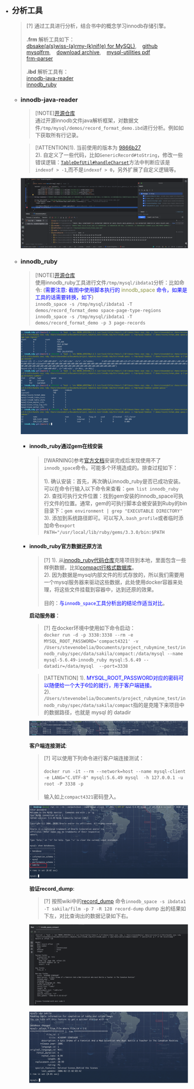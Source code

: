 * ## 分析工具

    > [?] 通过工具进行分析，结合书中的概念学习innodb存储引擎。
    <br><br> **.frm** 解析工具如下：
    <br>[dbsake(a(s)wiss-(a)rmy-(k)nif(e) for MySQL)](https://dbsake.readthedocs.io/en/latest/readme.html),&nbsp;&nbsp;&nbsp; [github](https://github.com/abg/dbsake)
    <br> [mysqlfrm](https://github.com/mysql/mysql-utilities/blob/master/scripts/mysqlfrm.py), &nbsp;&nbsp;&nbsp;[download archive](https://downloads.mysql.com/archives/utilities/),&nbsp;&nbsp;&nbsp; [mysql-utilities pdf](https://downloads.mysql.com/docs/mysql-utilities-1.5-en.pdf)
    <br> [frm-parser](https://github.com/fpspammers/frm-parser)
    <br><br>**.ibd** 解析工具有：
    <br>[innodb-java-reader](https://github.com/alibaba/innodb-java-reader)
    <br>[innodb_ruby](https://github.com/jeremycole/innodb_ruby)

    - ### innodb-java-reader

        > [!NOTE][开源仓库](https://github.com/alibaba/innodb-java-reader)
        <br>通过开源innodb文件java解析框架，对数据文件`/tmp/mysql/demos/record_format_demo.ibd`进行分析。例如如下获取所有行记录。

        > [!ATTENTION]1). 当前使用的版本为 [9866b27](https://github.com/alibaba/innodb-java-reader/tree/9866b27eefdc61ed6f3282a68ce1948d462d6751)
        <br>2). 自定义了一些代码，比如`GenericRecord#toString`，修改一些错误逻辑：[`TableDefUtil#handleCharset`](https://github.com/alibaba/innodb-java-reader/blob/9866b27eefdc61ed6f3282a68ce1948d462d6751/innodb-java-reader/src/main/java/com/alibaba/innodb/java/reader/schema/TableDefUtil.java#L69)方法中判断应该是`indexof > -1`,而不是`indexof > 0`，另外扩展了自定义逻辑等。

        ![](/.images/doc/framework/mysql/book/readme-innodb-java-reader-01.png ':size=60%')
    
    - ### innodb_ruby

        > [!NOTE][开源仓库](https://github.com/jeremycole/innodb_ruby)
        <br>使用innodb_ruby工具进行文件`/tmp/mysql/ibdata1`分析：比如命令: (<span style='color: blue'>需要注意: 截图中使用脚本执行的 <span style='color: #89903f'>innodb_space</span> 命令，如果是工具的话需要转换，如下</span>)
        <br>`innodb_space -s /tmp/mysql/ibdata1 -T demos/record_format_demo space-page-type-regions`
        <br>`innodb_space -s /tmp/mysql/ibdata1 -T demos/record_format_demo -p 3 page-records`

        ![](/.images/doc/framework/mysql/book/readme-book-02.png ':size=60%')

        * #### innodb_ruby通过gem在线安装

            > [!WARNING]参考[官方文档](https://github.com/jeremycole/innodb_ruby/wiki#installing-using-rubygems)安装完成后发现使用不了`innodb_space`命令。可能多个环境造成的。排查过程如下：
            <br><br>1). 确认安装：首先，再次确认innodb_ruby是否已成功安装。可以在命令行输入以下命令来查看：`gem list innodb_ruby`
            <br>2). 查找可执行文件位置：找到gem安装的innodb_space可执行文件的位置。通常，gem的可执行脚本会被安装到Ruby的bin目录下：`gem environment | grep "EXECUTABLE DIRECTORY"`
            <br>3). 添加到系统路径即可。可以写入`.bash_profile`或者临时添加命令`export PATH="/usr/local/lib/ruby/gems/3.3.0/bin:$PATH`

        * #### innodb_ruby官方数据还原方法

            > [?] 1). 从[innodb_ruby代码仓库](https://github.com/jeremycole/innodb_ruby.git)克隆项目到本地，里面包含一些样例数据，比如[compact行格式数据库](https://github.com/jeremycole/innodb_ruby/tree/master/spec/data/sakila/compact)。
            <br>2). 因为数据是mysql内部文件的形式存放的，所以我们需要用一个mysql服务器来驱动这些数据，此处使用docker容器来处理，将这些文件挂载到容器中，达到还原的效果。
            <br><br>目的：<span style="color: blue">与`innodb_space`工具分析出的结论作适当对比</span>。

            **启动服务器**：

            > [?] 在docker环境中使用如下命令启动：
            <br>`docker run -d -p 3338:3338 --rm -e MYSQL_ROOT_PASSWORD='compact4321' -v /Users/stevenobelia/Documents/project_rubymine_test/innodb_ruby/spec/data/sakila/compact:/data/mysql --name mysql-5.6.49-innodb_ruby mysql:5.6.49 --datadir=/data/mysql  --port=3338`

            > [!ATTENTION] 1). <span style="color: blue">MYSQL_ROOT_PASSWORD对应的密码可以随便给一个大于6位的就行，用于客户端链接。</span>
            <br>2). `/Users/stevenobelia/Documents/project_rubymine_test/innodb_ruby/spec/data/sakila/compact`指的是克隆下来项目中的数据路径，也就是 mysql 的 datadir

            ![](/.images/doc/framework/mysql/book/readme-innodb-ruby-01.png ':size=100%')

            **客户端连接测试**:

            <!-- panels:start -->
            <!-- div:left-panel-70 -->
            > [?] 可以使用下列命令进行客户端连接测试：
            <br><br>`docker run -it --rm --network=host --name mysql-client -e LANG="C.UTF-8" mysql:5.6.49 mysql  -h 127.0.0.1 -u root -P 3338 -p`
            <br><br>输入如上`compact4321`密码登入。

            <!-- div:right-panel-30 -->
            ![](/.images/doc/framework/mysql/book/readme-innodb-ruby-02.png ':size=100%')
            <!-- panels:end -->

            **验证record_dump**:

            > [?] 按照wiki中的[record_dump](https://github.com/jeremycole/innodb_ruby/wiki#record-dump) 命令`innodb_space -s ibdata1 -T sakila/film -p 7 -R 128 record-dump` dump 出的结果如下左，对比查询出的数据记录如下右。

            <!-- panels:start -->
            <!-- div:left-panel-45 -->
            ![](/.images/doc/framework/mysql/book/readme-innodb-ruby-03.png ':size=100%')
            <!-- div:right-panel-55 -->
            ![](/.images/doc/framework/mysql/book/readme-innodb-ruby-04.png ':size=92%')
            <!-- panels:end -->